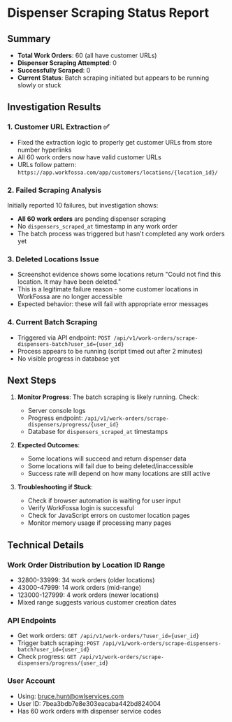 # Dispenser Scraping Status Report

## Summary
- **Total Work Orders**: 60 (all have customer URLs)
- **Dispenser Scraping Attempted**: 0
- **Successfully Scraped**: 0
- **Current Status**: Batch scraping initiated but appears to be running slowly or stuck

## Investigation Results

### 1. Customer URL Extraction ✅
- Fixed the extraction logic to properly get customer URLs from store number hyperlinks
- All 60 work orders now have valid customer URLs
- URLs follow pattern: `https://app.workfossa.com/app/customers/locations/{location_id}/`

### 2. Failed Scraping Analysis
Initially reported 10 failures, but investigation shows:
- **All 60 work orders** are pending dispenser scraping
- No `dispensers_scraped_at` timestamp in any work order
- The batch process was triggered but hasn't completed any work orders yet

### 3. Deleted Locations Issue
- Screenshot evidence shows some locations return "Could not find this location. It may have been deleted."
- This is a legitimate failure reason - some customer locations in WorkFossa are no longer accessible
- Expected behavior: these will fail with appropriate error messages

### 4. Current Batch Scraping
- Triggered via API endpoint: `POST /api/v1/work-orders/scrape-dispensers-batch?user_id={user_id}`
- Process appears to be running (script timed out after 2 minutes)
- No visible progress in database yet

## Next Steps

1. **Monitor Progress**: The batch scraping is likely running. Check:
   - Server console logs
   - Progress endpoint: `/api/v1/work-orders/scrape-dispensers/progress/{user_id}`
   - Database for `dispensers_scraped_at` timestamps

2. **Expected Outcomes**:
   - Some locations will succeed and return dispenser data
   - Some locations will fail due to being deleted/inaccessible
   - Success rate will depend on how many locations are still active

3. **Troubleshooting if Stuck**:
   - Check if browser automation is waiting for user input
   - Verify WorkFossa login is successful
   - Check for JavaScript errors on customer location pages
   - Monitor memory usage if processing many pages

## Technical Details

### Work Order Distribution by Location ID Range
- 32800-33999: 34 work orders (older locations)
- 43000-47999: 14 work orders (mid-range)
- 123000-127999: 4 work orders (newer locations)
- Mixed range suggests various customer creation dates

### API Endpoints
- Get work orders: `GET /api/v1/work-orders/?user_id={user_id}`
- Trigger batch scraping: `POST /api/v1/work-orders/scrape-dispensers-batch?user_id={user_id}`
- Check progress: `GET /api/v1/work-orders/scrape-dispensers/progress/{user_id}`

### User Account
- Using: bruce.hunt@owlservices.com
- User ID: 7bea3bdb7e8e303eacaba442bd824004
- Has 60 work orders with dispenser service codes